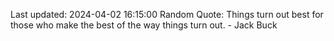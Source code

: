 Last updated: 2024-04-02 16:15:00
Random Quote: Things turn out best for those who make the best of the way things turn out. - Jack Buck